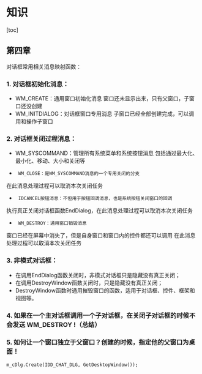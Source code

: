 # 知识

[toc]

## 第四章

对话框常用相关消息映射函数：
### 1. 对话框初始化消息：
*   WM_CREATE：通用窗口初始化消息
    窗口还未显示出来，只有父窗口，子窗口还没创建
*   WM_INITDIALOG：对话框窗口专用消息
    子窗口已经全部创建完成，可以调用和操作子窗口

### 2. 对话框关闭过程消息：
*   WM_SYSCOMMAND：管理所有系统菜单和系统按钮消息
包括通过最大化、最小化、移动、大小和关闭等
*      WM_CLOSE：是WM_SYSCOMMAND消息的一个专用关闭的分支
在此消息处理过程可以取消本次关闭任务
*      IDCANCEL按钮消息：不但用于按钮回调消息，也是系统按钮关闭窗口的回调
执行真正关闭对话框函数EndDialog，在此消息处理过程可以取消本次关闭任务
*      WM_DESTROY：通用窗口销毁消息
窗口已经在屏幕中消失了，但是自身窗口和窗口内的控件都还可以调用
在此消息处理过程可以取消本次关闭任务

### 3. 非模式对话框：
*   在调用EndDialog函数关闭时，非模式对话框只是隐藏没有真正关闭；
*   在调用DestroyWindow函数关闭时，只是隐藏没有真正关闭；
*   DestroyWindow函数时通用摧毁窗口的函数，适用于对话框、控件、框架和视图等。

### 4. 如果在一个主对话框调用一个子对话框，在关闭子对话框的时候不会发送 WM_DESTROY !（总结）

### 5. 如何让一个窗口独立于父窗口？创建的时候，指定他的父窗口为桌面！

	m_cDlg.Create(IDD_CHAT_DLG, GetDesktopWindow());



